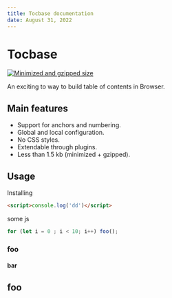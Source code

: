 ```yaml
---
title: Tocbase documentation
date: August 31, 2022
---
```


# Tocbase
<a href="https://bundlephobia.com/package/tocbase" target="_blank"><img src="https://img.shields.io/bundlephobia/minzip/tocbase?color=green" alt="Minimized and gzipped size"></a>

An exciting to way to build table of contents in Browser.

<p id="toc"></p>

## Main features

- Support for anchors and numbering.
- Global and local configuration.
- No CSS styles.
- Extendable through plugins.
- Less than 1.5 kb (minimized + gzipped).

## Usage
Installing

```html
<script>console.log('dd')</script>
```

some js
```js
for (let i = 0 ; i < 10; i++) foo();
```

### foo

#### bar
## foo
